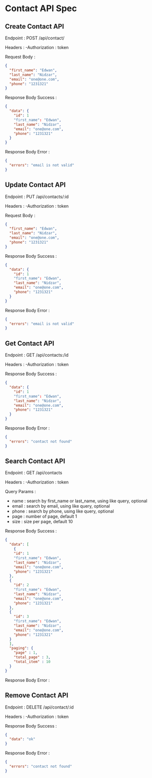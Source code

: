 # Contact API Spec

## Create Contact API

Endpoint : POST /api/contact/

Headers :
-Authorization : token

Request Body :

```json
{
  "first_name": "Edwan",
  "last_name": "Nidzar",
  "email": "one@one.com",
  "phone": "1231321"
}
```

Response Body Success :

```json
{
  "data": {
    "id": 1
    "first_name": "Edwan",
    "last_name": "Nidzar",
    "email": "one@one.com",
    "phone": "1231321"
  }
}
```

Response Body Error :

```json
{
  "errors": "email is not valid"
}
```

## Update Contact API

Endpoint : PUT /api/contacts/:id

Headers :
-Authorization : token

Request Body :

```json
{
  "first_name": "Edwan",
  "last_name": "Nidzar",
  "email": "one@one.com",
  "phone": "1231321"
}
```

Response Body Success :

```json
{
  "data": {
    "id": 1
    "first_name": "Edwan",
    "last_name": "Nidzar",
    "email": "one@one.com",
    "phone": "1231321"
  }
}
```

Response Body Error :

```json
{
  "errors": "email is not valid"
}
```

## Get Contact API

Endpoint : GET /api/contacts:/id

Headers :
-Authorization : token

Response Body Success :

```json
{
  "data": {
    "id": 1
    "first_name": "Edwan",
    "last_name": "Nidzar",
    "email": "one@one.com",
    "phone": "1231321"
  }
}
```

Response Body Error :

```json
{
  "errors": "contact not found"
}
```

## Search Contact API

Endpoint : GET /api/contacts

Headers :
-Authorization : token

Query Params :

- name : search by first_name or last_name, using like query, optional
- email : search by email, using like query, optional
- phone : search by phone, using like query, optional
- page : number of page, default 1
- size : size per page, default 10

Response Body Success :

```json
{
  "data": [
    {
    "id": 1
    "first_name": "Edwan",
    "last_name": "Nidzar",
    "email": "one@one.com",
    "phone": "1231321"
  },
  {
    "id": 2
    "first_name": "Edwan",
    "last_name": "Nidzar",
    "email": "one@one.com",
    "phone": "1231321"
  },
  {
    "id": 3
    "first_name": "Edwan",
    "last_name": "Nidzar",
    "email": "one@one.com",
    "phone": "1231321"
  }
  ],
  "paging": {
    "page" : 1,
    "total_page" : 3,
    "total_item" : 10
  }
}
```

Response Body Error :

## Remove Contact API

Endpoint : DELETE /api/contact/:id

Headers :
-Authorization : token

Response Body Success :

```json
{
  "data": "ok"
}
```

Response Body Error :

```json
{
  "errors": "contact not found"
}
```
